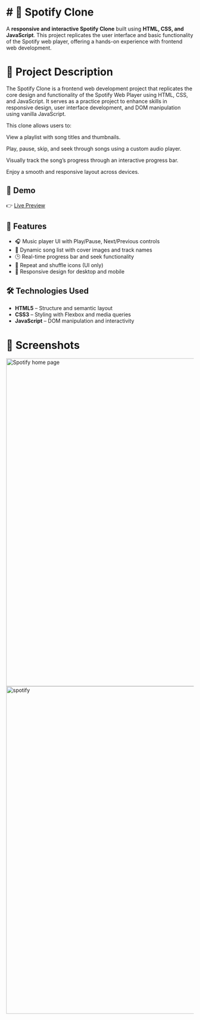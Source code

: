 # # 🎵 Spotify Clone

A **responsive and interactive Spotify Clone** built using **HTML, CSS, and JavaScript**. 
This project replicates the user interface and basic functionality of the Spotify web player, offering a hands-on experience with frontend web development.


# 📖 Project Description

The Spotify Clone is a frontend web development project that replicates the core design and functionality of the Spotify Web Player using HTML, CSS, and JavaScript. It serves as a practice project to enhance skills in responsive design, user interface development, and DOM manipulation using vanilla JavaScript.

This clone allows users to:

View a playlist with song titles and thumbnails.

Play, pause, skip, and seek through songs using a custom audio player.

Visually track the song’s progress through an interactive progress bar.

Enjoy a smooth and responsive layout across devices.

## 🚀 Demo

👉 [Live Preview](http://127.0.0.1:5500/music.html)


## 📌 Features

- 🎧 Music player UI with Play/Pause, Next/Previous controls
- 🎵 Dynamic song list with cover images and track names
- 🕒 Real-time progress bar and seek functionality
- 🔁 Repeat and shuffle icons (UI only)
- 📱 Responsive design for desktop and mobile


## 🛠️ Technologies Used

- **HTML5** – Structure and semantic layout
- **CSS3** – Styling with Flexbox and media queries
- **JavaScript** – DOM manipulation and interactivity

# 📸 Screenshots

  <img width="1628" height="878" alt="Spotify home page" src="https://github.com/user-attachments/assets/e13e6816-86d2-4d09-bf1b-fc77e668aee1" />

  <img width="1631" height="877" alt="spotify" src="https://github.com/user-attachments/assets/31ec084b-8145-4f70-9c0c-a9ebf9035f5d" />
